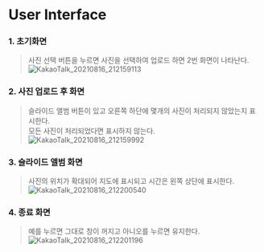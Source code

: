 # User Interface
### 1. 초기화면
> 사진 선택 버튼을 누르면 사진을 선택하여 업로드 하면 2번 화면이 나타난다.
![KakaoTalk_20210816_212159113](https://user-images.githubusercontent.com/84883642/129576396-2dbad73a-d110-4780-b4b7-6710e270c62b.jpg)
### 2. 사진 업로드 후 화면
> 슬라이드 앨범 버튼이 있고 오른쪽 하단에 몇개의 사진이 처리되지 않았는지 표시한다. </br>모든 사진이 처리되었다면 표시하지 않는다.
![KakaoTalk_20210816_212159992](https://user-images.githubusercontent.com/84883642/129576397-08d07358-6bea-4d2e-bb97-54f8476c0a15.jpg)
### 3. 슬라이드 앨범 화면
> 사진의 위치가 확대되어 지도에 표시되고 시간은 왼쪽 상단에 표시한다.
![KakaoTalk_20210816_212200540](https://user-images.githubusercontent.com/84883642/129576400-923202f6-5186-4924-b0fa-cf05d976abd8.jpg)
### 4. 종료 화면
> 예를 누르면 그대로 창이 꺼지고 아니오를 누르면 유지한다.
![KakaoTalk_20210816_212201196](https://user-images.githubusercontent.com/84883642/129576389-acdb1d07-b9c5-4fb4-82db-887d62ccec55.jpg)
